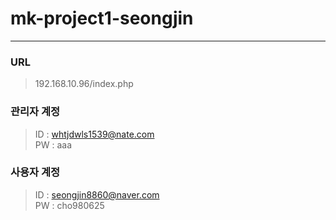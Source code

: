 # mk-project1-seongjin

---------


### URL

> 192.168.10.96/index.php


### 관리자 계정

> ID : whtjdwls1539@nate.com    
> PW : aaa

### 사용자 계정

> ID : seongjin8860@naver.com    
> PW : cho980625 